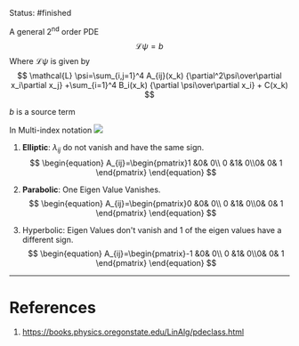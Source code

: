 Status: #finished 

A general 2$^\text{nd}$ order PDE
$$
\mathcal{L}\psi = b
$$
 Where $\mathcal L\psi$ is given by
$$
\mathcal{L} \psi=\sum_{i,j=1}^4 A_{ij}(x_k) 
{\partial^2\psi\over\partial x_i\partial x_j}
+\sum_{i=1}^4 B_i(x_k) {\partial \psi\over\partial x_i} + C(x_k)
$$

$b$ is a source term

In Multi-index notation
![](http://127.0.0.1:43607/paste-e16d8220de1aebdd002eb92586d741ea9be3bbe6.png)

1. **Elliptic**: $\lambda_{ij}$ do not vanish and have the same sign.
$$
\begin{equation}
A_{ij}=\begin{pmatrix}1 &0& 0\\ 0 &1& 0\\0& 0& 1
\end{pmatrix}
\end{equation}
$$

2. **Parabolic**: One Eigen Value Vanishes.
$$
\begin{equation}
A_{ij}=\begin{pmatrix}0 &0& 0\\ 0 &1& 0\\0& 0& 1
\end{pmatrix}
\end{equation}
$$

3. Hyperbolic: Eigen Values don't vanish and 1 of the eigen values have a different sign.
$$
\begin{equation}
A_{ij}=\begin{pmatrix}-1 &0& 0\\ 0 &1& 0\\0& 0& 1
\end{pmatrix}
\end{equation}
$$

---
# References
1. https://books.physics.oregonstate.edu/LinAlg/pdeclass.html
